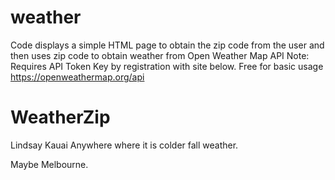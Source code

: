 # weather

Code displays a simple HTML page to obtain the zip code from the user and then uses zip code to obtain weather from Open Weather Map API
Note: Requires API Token Key by registration with site below. Free for basic usage
https://openweathermap.org/api

# WeatherZip

Lindsay
Kauai
Anywhere where it is colder fall weather.

Maybe Melbourne.
